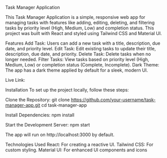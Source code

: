 

Task Manager Application

This Task Manager Application is a simple, responsive web app for managing tasks with features like adding, editing, deleting, and filtering tasks by priority level (High, Medium, Low) and completion status. This project was built with React and styled using Tailwind CSS and Material UI.

Features
Add Task: Users can add a new task with a title, description, due date, and priority level.
Edit Task: Edit existing tasks to update their title, description, due date, and priority.
Delete Task: Delete tasks when no longer needed.
Filter Tasks: View tasks based on priority level (High, Medium, Low) or completion status (Complete, Incomplete).
Dark Theme: The app has a dark theme applied by default for a sleek, modern UI.

Live Link: 

Installation
To set up the project locally, follow these steps:

Clone the Repository:
git clone https://github.com/your-username/task-manager-app.git
cd task-manager-app

Install Dependencies:
npm install

Start the Development Server:
npm start

The app will run on http://localhost:3000 by default.

Technologies Used
React: For creating a reactive UI.
Tailwind CSS: For custom styling.
Material UI: For enhanced UI components and icons


